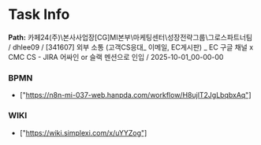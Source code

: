 # Task Info

**Path:** 카페24(주)\본사사업장\[CG]MI본부\마케팅센터\성장전략그룹\그로스파트너팀 / dhlee09 / [341607] 외부 소통 (고객CS응대_ 이메일, EC게시판) _ EC 구글 채널 x CMC CS - JIRA 어싸인 or 슬랙 멘션으로 인입 / 2025-10-01_00-00-00

### BPMN
- ["https://n8n-mi-037-web.hanpda.com/workflow/H8ujlT2JgLbqbxAq"]

### WIKI
- ["https://wiki.simplexi.com/x/uYYZog"]

